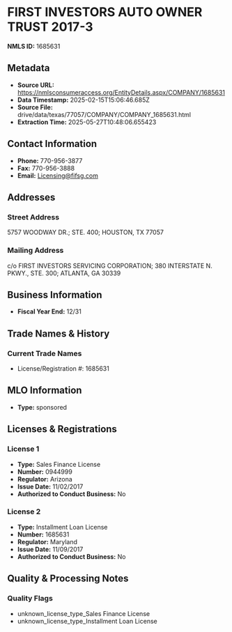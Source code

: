# FIRST INVESTORS AUTO OWNER TRUST 2017-3

**NMLS ID:** 1685631

## Metadata
- **Source URL:** https://nmlsconsumeraccess.org/EntityDetails.aspx/COMPANY/1685631
- **Data Timestamp:** 2025-02-15T15:06:46.685Z
- **Source File:** drive/data/texas/77057/COMPANY/COMPANY_1685631.html
- **Extraction Time:** 2025-05-27T10:48:06.655423

## Contact Information
- **Phone:** 770-956-3877
- **Fax:** 770-956-3888
- **Email:** Licensing@fifsg.com

## Addresses
### Street Address
5757 WOODWAY DR.; STE. 400; HOUSTON, TX 77057

### Mailing Address
c/o FIRST INVESTORS SERVICING CORPORATION; 380 INTERSTATE N. PKWY., STE. 300; ATLANTA, GA 30339

## Business Information
- **Fiscal Year End:** 12/31

## Trade Names & History
### Current Trade Names
- License/Registration #: 1685631

## MLO Information
- **Type:** sponsored

## Licenses & Registrations

### License 1
- **Type:** Sales Finance License
- **Number:** 0944999
- **Regulator:** Arizona
- **Issue Date:** 11/02/2017
- **Authorized to Conduct Business:** No

### License 2
- **Type:** Installment Loan License
- **Number:** 1685631
- **Regulator:** Maryland
- **Issue Date:** 11/09/2017
- **Authorized to Conduct Business:** No

## Quality & Processing Notes
### Quality Flags
- unknown_license_type_Sales Finance License
- unknown_license_type_Installment Loan License
